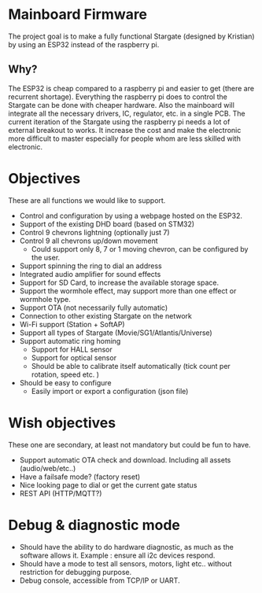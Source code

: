 # Mainboard Firmware

The project goal is to make a fully functional Stargate (designed by Kristian) by using an ESP32 instead of the raspberry pi.

## Why? 

The ESP32 is cheap compared to a raspberry pi and easier to get (there are recurrent shortage). 
Everything the raspberry pi does to control the Stargate can be done with cheaper hardware.
Also the mainboard will integrate all the necessary drivers, IC, regulator, etc. in a single PCB.
The current iteration of the Stargate using the raspberry pi needs a lot of external breakout to works. It increase the cost and make the electronic more difficult to master especially for people whom are less skilled with electronic.

# Objectives

These are all functions we would like to support. 

- Control and configuration by using a webpage hosted on the ESP32. 
- Support of the existing DHD board (based on STM32) 
- Control 9 chevrons lightning (optionally just 7)
- Control 9 all chevrons up/down movement
   - Could support only 8, 7 or 1 moving chevron, can be configured by the user. 
- Support spinning the ring to dial an address
- Integrated audio amplifier for sound effects
- Support for SD Card, to increase the available storage space.
- Support the wormhole effect, may support more than one effect or wormhole type.
- Support OTA (not necessarily fully automatic) 
- Connection to other existing Stargate on the network
- Wi-Fi support (Station + SoftAP)
- Support all types of Stargate (Movie/SG1/Atlantis/Universe)
- Support automatic ring homing
   - Support for HALL sensor
   - Support for optical sensor
   - Should be able to calibrate itself automatically (tick count per rotation, speed etc. ) 
- Should be easy to configure
   - Easily import or export a configuration (json file)

# Wish objectives

These one are secondary, at least not mandatory but could be fun to have. 

- Support automatic OTA check and download. Including all assets (audio/web/etc..)
- Have a failsafe mode? (factory reset) 
- Nice looking page to dial or get the current gate status
- REST API (HTTP/MQTT?)

# Debug & diagnostic mode

- Should have the ability to do hardware diagnostic, as much as the software allows it. Example : ensure all i2c devices respond.
- Should have a mode to test all sensors, motors, light etc.. without restriction for debugging purpose.
- Debug console, accessible from TCP/IP or UART.
